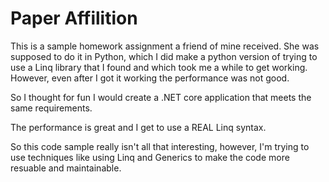 # Paper Affilition

This is a sample homework assignment a friend of mine received. She was supposed to do it in Python, which I did make a python version of trying to use a Linq library that I found and which took me a while to get working. However, even after I got it working the performance was not good. 

So I thought for fun I would create a .NET core application that meets the same requirements. 

The performance is great and I get to use a REAL Linq syntax. 

So this code sample really isn't all that interesting, however, I'm trying to use techniques like using Linq and Generics to make the code more resuable and maintainable. 